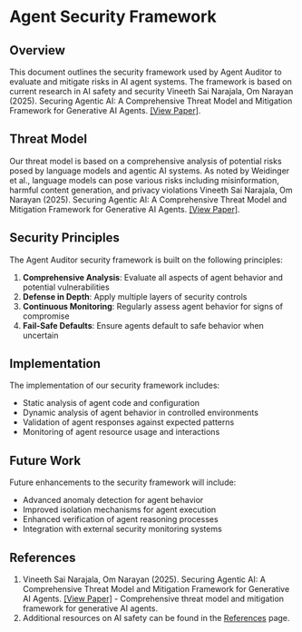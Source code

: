 # Agent Security Framework

## Overview

This document outlines the security framework used by Agent Auditor to evaluate and mitigate risks in AI agent systems. The framework is based on current research in AI safety and security Vineeth Sai Narajala, Om Narayan (2025). Securing Agentic AI: A Comprehensive Threat Model and Mitigation Framework for Generative AI Agents. <a href="https://arxiv.org/abs/2504.19956" target="_blank" class="citation-link">[View Paper]</a>.

## Threat Model

Our threat model is based on a comprehensive analysis of potential risks posed by language models and agentic AI systems. As noted by Weidinger et al., language models can pose various risks including misinformation, harmful content generation, and privacy violations Vineeth Sai Narajala, Om Narayan (2025). Securing Agentic AI: A Comprehensive Threat Model and Mitigation Framework for Generative AI Agents. <a href="https://arxiv.org/abs/2504.19956" target="_blank" class="citation-link">[View Paper]</a>.

## Security Principles

The Agent Auditor security framework is built on the following principles:

1. **Comprehensive Analysis**: Evaluate all aspects of agent behavior and potential vulnerabilities
2. **Defense in Depth**: Apply multiple layers of security controls
3. **Continuous Monitoring**: Regularly assess agent behavior for signs of compromise
4. **Fail-Safe Defaults**: Ensure agents default to safe behavior when uncertain

## Implementation

The implementation of our security framework includes:

- Static analysis of agent code and configuration
- Dynamic analysis of agent behavior in controlled environments
- Validation of agent responses against expected patterns
- Monitoring of agent resource usage and interactions

## Future Work

Future enhancements to the security framework will include:

- Advanced anomaly detection for agent behavior
- Improved isolation mechanisms for agent execution
- Enhanced verification of agent reasoning processes
- Integration with external security monitoring systems

## References

1. Vineeth Sai Narajala, Om Narayan (2025). Securing Agentic AI: A Comprehensive Threat Model and Mitigation Framework for Generative AI Agents. <a href="https://arxiv.org/abs/2504.19956" target="_blank" class="citation-link">[View Paper]</a> - Comprehensive threat model and mitigation framework for generative AI agents.
2. Additional resources on AI safety can be found in the [References](/references) page.